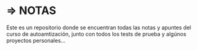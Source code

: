 # => NOTAS
Este es un repositorio donde se encuentran todas las notas y apuntes del curso de autoamtización, junto con todos los tests de prueba y algúnos proyectos personales...